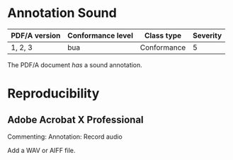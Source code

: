 # Annotation Sound

| PDF/A version | Conformance level | Class type  | Severity |
| ------------- | ----------------- | ----------  | -------- |
| 1, 2, 3       | bua               | Conformance | 5        |

The PDF/A document _has_ a sound annotation.

# Reproducibility
## Adobe Acrobat X Professional
Commenting: Annotation: Record audio

Add a WAV or AIFF file.